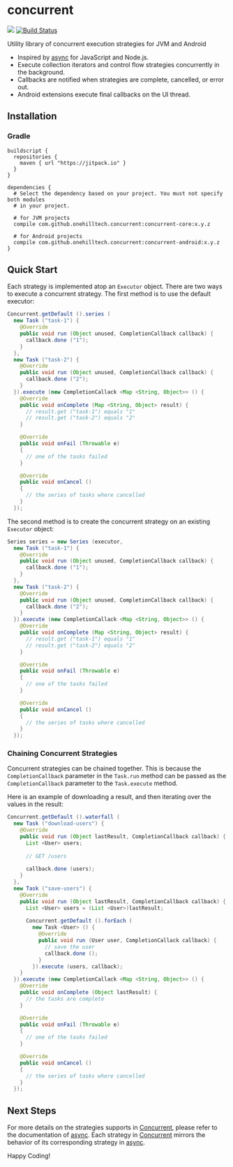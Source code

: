 concurrent
==========

[![](https://jitpack.io/v/onehilltech/concurrent.svg)](https://jitpack.io/#onehilltech/concurrent)
[![Build Status](https://travis-ci.org/onehilltech/concurrent.svg?branch=master)](https://travis-ci.org/onehilltech/concurrent)

Utility library of concurrent execution strategies for JVM and Android

* Inspired by [async](http://caolan.github.io/async) for JavaScript and Node.js.
* Execute collection iterators and control flow strategies concurrently in the background.
* Callbacks are notified when strategies are complete, cancelled, or error out.
* Android extensions execute final callbacks on the UI thread.

## Installation

### Gradle

```
buildscript {
  repositories {
    maven { url "https://jitpack.io" }
  }
}

dependencies {
  # Select the dependency based on your project. You must not specify both modules
  # in your project.
  
  # for JVM projects
  compile com.github.onehilltech.concurrent:concurrent-core:x.y.z
  
  # for Android projects
  compile com.github.onehilltech.concurrent:concurrent-android:x.y.z
}
```

## Quick Start

Each strategy is implemented atop an `Executor` object. There are two ways to 
execute a concurrent strategy. The first method is to use the default
executor:

```java
Concurrent.getDefault ().series (
  new Task ("task-1") {
    @Override
    public void run (Object unused, CompletionCallback callback) {
      callback.done ("1");
    }
  },
  new Task ("task-2") {
    @Override
    public void run (Object unused, CompletionCallback callback) {
      callback.done ("2");
    }  
  }).execute (new CompletionCallack <Map <String, Object>> () {
    @Override
    public void onComplete (Map <String, Object> result) {
      // result.get ("task-1") equals "1"
      // result.get ("task-2") equals "2"
    }

    @Override
    public void onFail (Throwable e)
    {
      // one of the tasks failed
    }

    @Override
    public void onCancel ()
    {
      // the series of tasks where cancelled
    }  
  });
```

The second method is to create the concurrent strategy on an existing 
`Executor` object:

```java
Series series = new Series (executor,
  new Task ("task-1") {
    @Override
    public void run (Object unused, CompletionCallback callback) {
      callback.done ("1");
    }
  },
  new Task ("task-2") {
    @Override
    public void run (Object unused, CompletionCallback callback) {
      callback.done ("2");
    }  
  }).execute (new CompletionCallack <Map <String, Object>> () {
    @Override
    public void onComplete (Map <String, Object> result) {
      // result.get ("task-1") equals "1"
      // result.get ("task-2") equals "2"
    }

    @Override
    public void onFail (Throwable e)
    {
      // one of the tasks failed
    }

    @Override
    public void onCancel ()
    {
      // the series of tasks where cancelled
    }  
  });
```

### Chaining Concurrent Strategies

Concurrent strategies can be chained together. This is because the `CompletionCallback`
parameter in the `Task.run` method can be passed as the `CompletionCallback`
parameter to the `Task.execute` method.

Here is an example of downloading a result, and then iterating over the
values in the result:

```java
Concurrent.getDefault ().waterfall (
  new Task ("download-users") {
    @Override
    public void run (Object lastResult, CompletionCallback callback) {
      List <User> users;
      
      // GET /users
      
      callback.done (users);
    }
  },
  new Task ("save-users") {
    @Override
    public void run (Object lastResult, CompletionCallback callback) {
      List <User> users = (List <User>)lastResult;
      
      Concurrent.getDefault ().forEach (
        new Task <User> () {
          @Override
          public void run (User user, CompletionCallack callback) {
            // save the user
            callback.done ();
          }
        }).execute (users, callback);
    }  
  }).execute (new CompletionCallack <Map <String, Object>> () {
    @Override
    public void onComplete (Object lastResult) { 
      // the tasks are complete
    }

    @Override
    public void onFail (Throwable e)
    {
      // one of the tasks failed
    }

    @Override
    public void onCancel ()
    {
      // the series of tasks where cancelled
    }  
  });
```

## Next Steps

For more details on the strategies supports in 
[Concurrent](https://github.com/onehilltech/concurrent), please refer to the
documentation of [async](http://caolan.github.io/async). Each strategy in 
[Concurrent](https://github.com/onehilltech/concurrent) mirrors the behavior
of its corresponding strategy in [async](http://caolan.github.io/async).

Happy Coding!
